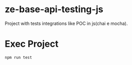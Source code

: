 # ze-base-api-testing-js
Project with tests integrations like POC in js(chai e mocha).  

# Exec Project 
```
npm run test
```
